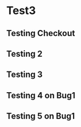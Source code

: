 # Test3 
## Testing Checkout

## Testing 2

## Testing 3

## Testing 4 on Bug1

## Testing 5 on Bug1